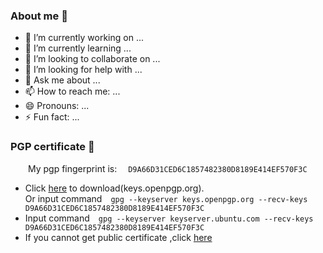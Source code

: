 ### About me 👋

<!--
**fcyhxf/fcyhxf** is a ✨ _special_ ✨ repository because its `README.md` (this file) appears on your GitHub profile.

Here are some ideas to get you started:-->

- 🔭 I’m currently working on ...
- 🌱 I’m currently learning ...
- 👯 I’m looking to collaborate on ...
- 🤔 I’m looking for help with ...
- 💬 Ask me about ...
- 📫 How to reach me: ...
- 😄 Pronouns: ...
- ⚡ Fun fact: ...

### PGP certificate 👋
&emsp;&emsp;My pgp fingerprint is: &emsp;`D9A66D31CED6C1857482380D8189E414EF570F3C`
   - Click [here](https://keys.openpgp.org/vks/v1/by-fingerprint/D9A66D31CED6C1857482380D8189E414EF570F3C) to download(keys.openpgp.org).<br>
   Or input command&emsp;`gpg --keyserver keys.openpgp.org --recv-keys D9A66D31CED6C1857482380D8189E414EF570F3C`
   - Input command&emsp;`gpg --keyserver keyserver.ubuntu.com --recv-keys D9A66D31CED6C1857482380D8189E414EF570F3C`
   - If you cannot get public certificate ,click [here](https://github.com/fcyhxf/fcyhxf/blob/main/D9A66D31CED6C1857482380D8189E414EF570F3C.asc)
